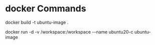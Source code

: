# docker Commands

docker build -t ubuntu-image .


docker run -d -v /workspace:/workspace  --name ubuntu20-c ubuntu-image


